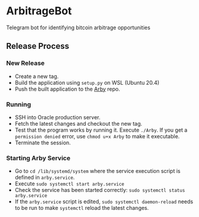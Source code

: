 # ArbitrageBot
Telegram bot for identifying bitcoin arbitrage opportunities

## Release Process

### New Release 
- Create a new tag. 
- Build the application using `setup.py` on WSL (Ubuntu 20.4)
- Push the built application to the [Arby](https://github.com/bl3e967/Arby.git) repo. 

### Running 
- SSH into Oracle production server. 
- Fetch the latest changes and checkout the new tag. 
- Test that the program works by running it. Execute `./Arby`. If you get a `permission denied` error, use `chmod u+x Arby` to make it executable. 
- Terminate the session. 

### Starting Arby Service 
- Go to `cd /lib/systemd/system` where the service execution script is defined in `arby.service`. 
- Execute `sudo systemctl start arby.service`
- Check the service has been started correctly: `sudo systemctl status arby.service`
- If the `arby.service` script is edited, `sudo systemctl daemon-reload` needs to be run to make `systemctl` reload the latest changes. 
